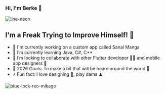 ### Hi, I'm Berke 👋
![line-neon](https://github.com/berkefz/berkefz/assets/108126511/735f5cc9-89c0-44e4-8c21-1850b8f9127d)
## I'm a Freak Trying to Improve Himself! 🦍
- 🔭 I'm currently working on a custom app called Sanal Manga 
- 🌱 I’m currently learning Java, C#, C++
- 👯 I’m looking to collaborate with other Flutter developer 👩‍💻 and mobile app designers 🎨
- 🥅 2026 Goals: To make a hit that will be heard around the world 💸
- ⚡ Fun fact: I love designing 🎨, play dama ♟










![blue-lock-reo-mikage](https://github.com/berkefz/berkefz/assets/108126511/e6ed055d-154d-47cd-a979-79a3123116c7)
